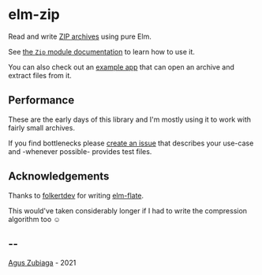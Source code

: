 # elm-zip

Read and write [ZIP archives](https://en.wikipedia.org/wiki/ZIP_file_format) using pure Elm.

See [the `Zip` module documentation](https://package.elm-lang.org/packages/agu-z/elm-zip/3.0.1/Zip) to learn how to use it.

You can also check out an [example app](https://github.com/agu-z/elm-zip/blob/main/examples/src/Read.elm) that can open an archive and extract files from it.

## Performance

These are the early days of this library and I'm mostly using it to work with fairly small archives.

If you find bottlenecks please [create an issue](https://github.com/agu-z/elm-zip/issues/new) that describes your use-case and
-whenever possible- provides test files.

## Acknowledgements

Thanks to [folkertdev](https://github.com/folkertdev) for writing [elm-flate](https://package.elm-lang.org/packages/folkertdev/elm-flate/latest/).

This would've taken considerably longer if I had to write the compression algorithm too ☺️

## --

[Agus Zubiaga](https://aguz.me) - 2021
